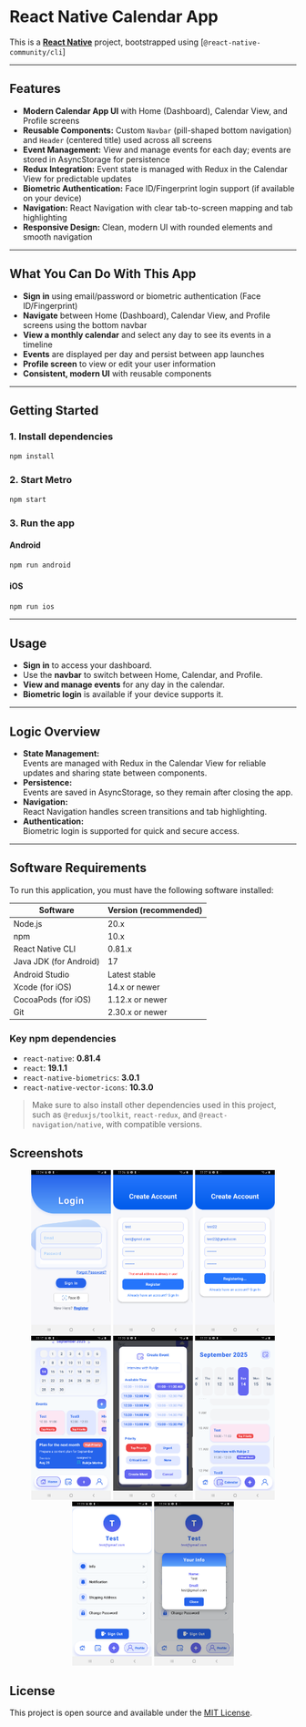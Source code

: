 # React Native Calendar App

This is a [**React Native**](https://reactnative.dev) project, bootstrapped using [`@react-native-community/cli`]

---

## Features

- **Modern Calendar App UI** with Home (Dashboard), Calendar View, and Profile screens
- **Reusable Components:** Custom `Navbar` (pill-shaped bottom navigation) and `Header` (centered title) used across all screens
- **Event Management:** View and manage events for each day; events are stored in AsyncStorage for persistence
- **Redux Integration:** Event state is managed with Redux in the Calendar View for predictable updates
- **Biometric Authentication:** Face ID/Fingerprint login support (if available on your device)
- **Navigation:** React Navigation with clear tab-to-screen mapping and tab highlighting
- **Responsive Design:** Clean, modern UI with rounded elements and smooth navigation

---

## What You Can Do With This App

- **Sign in** using email/password or biometric authentication (Face ID/Fingerprint)
- **Navigate** between Home (Dashboard), Calendar View, and Profile screens using the bottom navbar
- **View a monthly calendar** and select any day to see its events in a timeline
- **Events** are displayed per day and persist between app launches
- **Profile screen** to view or edit your user information
- **Consistent, modern UI** with reusable components

---

## Getting Started

### 1. Install dependencies

```sh
npm install
```

### 2. Start Metro

```sh
npm start
```

### 3. Run the app

#### Android

```sh
npm run android
```

#### iOS

```sh
npm run ios
```

---

## Usage

- **Sign in** to access your dashboard.
- Use the **navbar** to switch between Home, Calendar, and Profile.
- **View and manage events** for any day in the calendar.
- **Biometric login** is available if your device supports it.

---

## Logic Overview

- **State Management:**  
  Events are managed with Redux in the Calendar View for reliable updates and sharing state between components.
- **Persistence:**  
  Events are saved in AsyncStorage, so they remain after closing the app.
- **Navigation:**  
  React Navigation handles screen transitions and tab highlighting.
- **Authentication:**  
  Biometric login is supported for quick and secure access.

---
## Software Requirements

To run this application, you must have the following software installed:

| Software                | Version (recommended) |
|-------------------------|----------------------|
| Node.js                 | 20.x                 |
| npm                     | 10.x                 |
| React Native CLI        | 0.81.x               |
| Java JDK (for Android)  | 17                   |
| Android Studio          | Latest stable        |
| Xcode (for iOS)         | 14.x or newer        |
| CocoaPods (for iOS)     | 1.12.x or newer      |
| Git                     | 2.30.x or newer      |

### Key npm dependencies

- `react-native`: **0.81.4**
- `react`: **19.1.1**
- `react-native-biometrics`: **3.0.1**
- `react-native-vector-icons`: **10.3.0**

> Make sure to also install other dependencies used in this project, such as `@reduxjs/toolkit`, `react-redux`, and `@react-navigation/native`, with compatible versions.

## Screenshots

<p align="center">


  <img src="./react_native_test/src/assets/appSc/12.png" alt="Screenshot 12" width="140"/>
  <img src="./react_native_test/src/assets/appSc/15.png" alt="Screenshot 15" width="140"/>
    <img src="./react_native_test/src/assets/appSc/16.png" alt="Screenshot 13" width="140"/>
  <img src="./react_native_test/src/assets/appSc/1.png" alt="Screenshot 1" width="140"/>
  <img src="./react_native_test/src/assets/appSc/4.png" alt="Screenshot 4" width="140"/>
  <img src="./react_native_test/src/assets/appSc/8.png" alt="Screenshot 8" width="140"/>
  <img src="./react_native_test/src/assets/appSc//10.png" alt="Screenshot 10" width="140"/>
    <img src="./react_native_test/src/assets/appSc/11.png" alt="Screenshot 11" width="140"/>

</p>


## License

This project is open source and available under the [MIT License](LICENSE).


